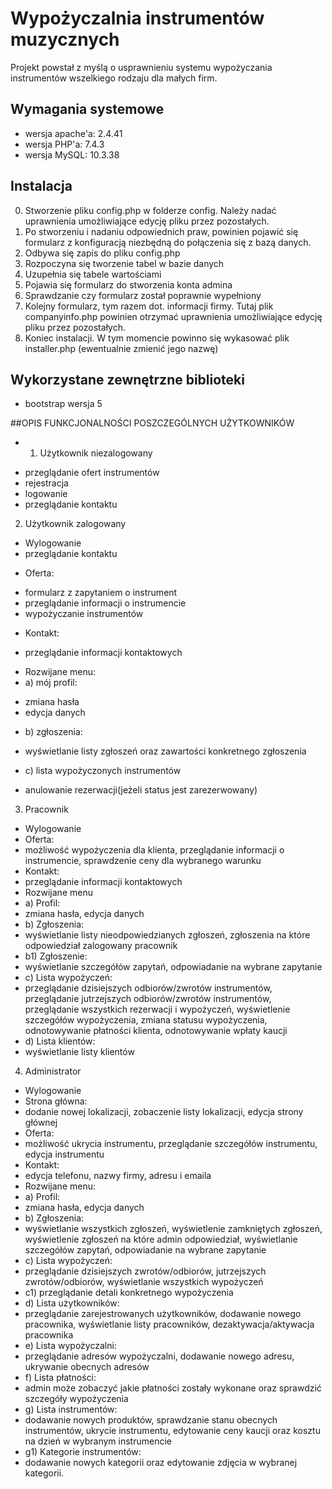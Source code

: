 # Wypożyczalnia instrumentów muzycznych
Projekt powstał z myślą o usprawnieniu systemu wypożyczania instrumentów wszelkiego rodzaju dla małych firm. 

## Wymagania systemowe
* wersja apache'a: 2.4.41
* wersja PHP'a: 7.4.3
* wersja MySQL: 10.3.38

## Instalacja
0. Stworzenie pliku config.php w folderze config. Należy nadać uprawnienia umożliwiające edycję pliku przez pozostałych.
1. Po stworzeniu i nadaniu odpowiednich praw, powinien pojawić się formularz z konfiguracją niezbędną do połączenia się z bazą danych.
2. Odbywa się zapis do pliku config.php
3. Rozpoczyna się tworzenie tabel w bazie danych
4. Uzupełnia się tabele wartościami
5. Pojawia się formularz do stworzenia konta admina
6. Sprawdzanie czy formularz został poprawnie wypełniony
7. Kolejny formularz, tym razem dot. informacji firmy. Tutaj plik companyinfo.php powinien otrzymać uprawnienia umożliwiające edycję pliku przez pozostałych.
8. Koniec instalacji. W tym momencie powinno się wykasować plik installer.php (ewentualnie zmienić jego nazwę) 

## Wykorzystane zewnętrzne biblioteki

* bootstrap wersja 5

##OPIS FUNKCJONALNOŚCI POSZCZEGÓLNYCH UŻYTKOWNIKÓW
* 1. Użytkownik niezalogowany 
- przeglądanie ofert instrumentów
- rejestracja
- logowanie
- przeglądanie kontaktu

2. Użytkownik zalogowany 
- Wylogowanie 
- przeglądanie kontaktu
* Oferta:
- formularz z zapytaniem o instrument 
- przeglądanie informacji o instrumencie 
- wypożyczanie instrumentów
* Kontakt:
- przeglądanie informacji kontaktowych
* Rozwijane menu:
* a) mój profil: 
- zmiana hasła
- edycja danych
* b) zgłoszenia: 
- wyświetlanie listy zgłoszeń oraz zawartości konkretnego zgłoszenia
* c) lista wypożyczonych instrumentów
- anulowanie rezerwacji(jeżeli status jest zarezerwowany) 

3. Pracownik
- Wylogowanie
- Oferta:
- możliwość wypożyczenia dla klienta, przeglądanie informacji o instrumencie, sprawdzenie ceny dla wybranego warunku
- Kontakt:
- przeglądanie informacji kontaktowych
- Rozwijane menu
- a) Profil:
- zmiana hasła, edycja danych
- b) Zgłoszenia: 
- wyświetlanie listy nieodpowiedzianych zgłoszeń, zgłoszenia na które odpowiedział zalogowany pracownik
- b1) Zgłoszenie:
- wyświetlanie szczegółów zapytań, odpowiadanie na wybrane zapytanie
- c) Lista wypożyczeń: 
- przeglądanie dzisiejszych odbiorów/zwrotów instrumentów, przeglądanie jutrzejszych odbiorów/zwrotów instrumentów, przeglądanie wszystkich rezerwacji i wypożyczeń, wyświetlenie szczegółów wypożyczenia, zmiana statusu wypożyczenia, odnotowywanie płatności klienta, odnotowywanie wpłaty kaucji
- d) Lista klientów:
- wyświetlanie listy klientów

4. Administrator 
- Wylogowanie
- Strona główna:
- dodanie nowej lokalizacji, zobaczenie listy lokalizacji, edycja strony głównej 
- Oferta:
- możliwość ukrycia instrumentu, przeglądanie szczegółów instrumentu, edycja instrumentu
- Kontakt: 
- edycja telefonu, nazwy firmy, adresu i emaila
- Rozwijane menu:
- a) Profil:
- zmiana hasła, edycja danych
- b) Zgłoszenia: 
- wyświetlanie wszystkich zgłoszeń, wyświetlenie zamkniętych zgłoszeń, wyświetlenie zgłoszeń na które admin odpowiedział, wyświetlanie szczegółów zapytań, odpowiadanie na wybrane zapytanie
- c) Lista wypożyczeń: 
- przeglądanie dzisiejszych zwrotów/odbiorów, jutrzejszych zwrotów/odbiorów, wyświetlanie wszystkich wypożyczeń
- c1) przeglądanie detali konkretnego wypożyczenia
- d) Lista użytkowników: 
- przeglądanie zarejestrowanych użytkowników, dodawanie nowego pracownika, wyświetlanie listy pracowników, dezaktywacja/aktywacja pracownika
- e) Lista wypożyczalni: 
- przeglądanie adresów wypożyczalni, dodawanie nowego adresu, ukrywanie obecnych adresów
- f) Lista płatności:
- admin może zobaczyć jakie płatności zostały wykonane oraz sprawdzić szczegóły wypożyczenia
- g) Lista instrumentów: 
- dodawanie nowych produktów, sprawdzanie stanu obecnych instrumentów, ukrycie instrumentu, edytowanie ceny kaucji oraz kosztu na dzień w wybranym instrumencie
- g1) Kategorie instrumentów: 
- dodawanie nowych kategorii oraz edytowanie zdjęcia w wybranej kategorii.


